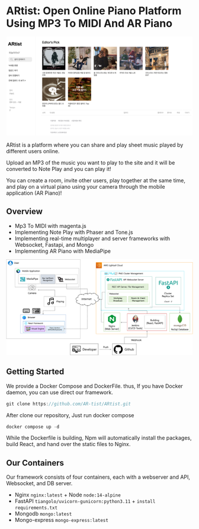 # ARtist: Open Online Piano Platform Using MP3 To MIDI And AR Piano

<img width="1148" alt="image" src="https://raw.githubusercontent.com/AR-tist/ARtist/main/assets/interface.png">

ARtist is a platform where you can share and play sheet music played by different users online.

Upload an MP3 of the music you want to play to the site and it will be converted to Note Play and you can play it!

You can create a room, invite other users, play together at the same time, and play on a virtual piano using your camera through the mobile application (AR Piano)!

## Overview

- Mp3 To MIDI with magenta.js
- Implementing Note Play with Phaser and Tone.js
- Implementing real-time multiplayer and server frameworks with Websocket, Fastapi, and Mongo
- Implementing AR Piano with MediaPipe

<img width="1148" alt="image" src="https://raw.githubusercontent.com/AR-tist/ARtist/main/assets/architecture.png">

## Getting Started

We provide a Docker Compose and DockerFile. thus, If you have Docker daemon, you can use direct our framework.

```jsx
git clone https://github.com/AR-tist/ARtist.git
```

After clone our repository, Just run docker compose

```jsx
docker compose up -d
```

While the Dockerfile is building, Npm will automatically install the packages, build React, and hand over the static files to Nginx.

## Our Containers

Our framework consists of four containers, each with a webserver and API, Websocket, and DB server.

- Nginx `nginx:latest` + Node `node:14-alpine`
- FastAPI `tiangolo/uvicorn-gunicorn:python3.11` + `install requirements.txt`
- Mongodb `mongo:latest`
- Mongo-express `mongo-express:latest`
